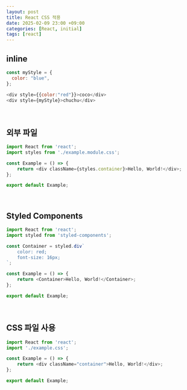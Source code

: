 ```yaml
---
layout: post
title: React CSS 적용
date: 2025-02-09 23:00 +09:00
categories: [React, initial]
tags: [react]
---
```


## inline
```javascript
const myStyle = {
  color: "blue",
};
    
<div style={{color:"red"}}>coco</div>
<div style={myStyle}>chuchu</div>
```


<br>

## 외부 파일
```javascript
import React from 'react';
import styles from './example.module.css';

const Example = () => {
    return <div className={styles.container}>Hello, World!</div>;
};

export default Example;

```

<br>

## Styled Components
```javascript
import React from 'react';
import styled from 'styled-components';

const Container = styled.div`
    color: red;
    font-size: 16px;
`;

const Example = () => {
    return <Container>Hello, World!</Container>;
};

export default Example;
```

<br>

## CSS 파일 사용
```javascript
import React from 'react';
import './example.css';

const Example = () => {
    return <div className="container">Hello, World!</div>;
};

export default Example;
```